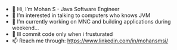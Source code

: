 - 👋 Hi, I’m Mohan S - Java Software Engineer
- 👀 I’m interested in talking to computers who knows JVM
- 🌱 I’m currently working on MNC and building applications during weekend...
- 💞️ Ill commit code only when i frusturated 
- 📫 Reach me through: https://www.linkedin.com/in/mohansmsi/

<!---
responze/responze is a ✨ special ✨ repository because its `README.md` (this file) appears on your GitHub profile.
You can click the Preview link to take a look at your changes.
--->
